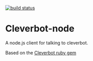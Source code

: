[![build status](https://secure.travis-ci.org/fojas/cleverbot-node.png)](http://travis-ci.org/fojas/cleverbot-node)
# Cleverbot-node

A node.js client for talking to cleverbot.

Based on the [Cleverbot ruby gem](https://github.com/benmanns/cleverbot)
